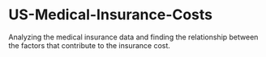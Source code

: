 # US-Medical-Insurance-Costs

Analyzing the medical insurance data and finding the relationship between the factors that contribute to the insurance cost.
